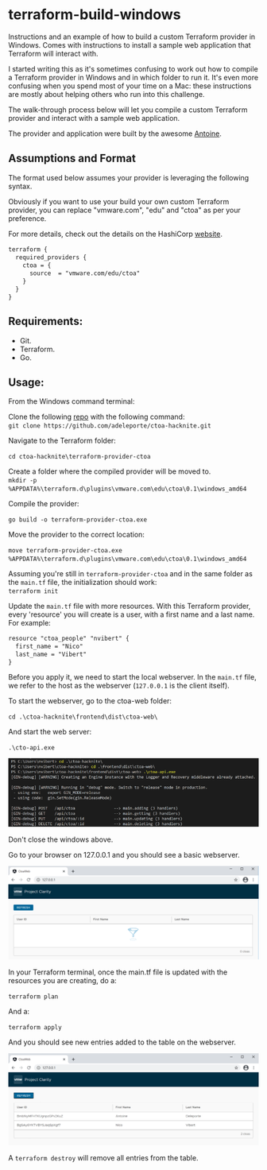 # terraform-build-windows

Instructions and an example of how to build a custom Terraform provider in Windows. Comes with instructions to install a sample web application that Terraform will interact with.

I started writing this as it's sometimes confusing to work out how to compile a Terraform provider in Windows and in which folder to run it.
It's even more confusing when you spend most of your time on a Mac: these instructions are mostly about helping others who run into this challenge.

The walk-through process below will let you compile a custom Terraform provider and interact with a sample web application. 

The provider and application were built by the awesome [Antoine](https://github.com/adeleporte/).

## Assumptions and Format

The format used below assumes your provider is leveraging the following syntax.

Obviously if you want to use your build your own custom Terraform provider, you can replace "vmware.com", "edu" and "ctoa" as per your preference.

For more details, check out the details on the HashiCorp [website](https://www.terraform.io/docs/language/providers/requirements.html).

```hcl
terraform {
  required_providers {
    ctoa = {
      source  = "vmware.com/edu/ctoa"
    }
  }
}
```

## Requirements:

- Git.
- Terraform.
- Go. 

## Usage:

From the Windows command terminal:

Clone the following [repo](https://github.com/adeleporte/ctoa-hacknite.git) with the following command:  
`git clone https://github.com/adeleporte/ctoa-hacknite.git`

Navigate to the Terraform folder:  

`cd ctoa-hacknite\terraform-provider-ctoa`

Create a folder where the compiled provider will be moved to.  
`mkdir -p %APPDATA%\terraform.d\plugins\vmware.com\edu\ctoa\0.1\windows_amd64`

Compile the provider:  

`go build -o terraform-provider-ctoa.exe`

Move the provider to the correct location:  

`move terraform-provider-ctoa.exe %APPDATA%\terraform.d\plugins\vmware.com\edu\ctoa\0.1\windows_amd64`

Assuming you're still in `terraform-provider-ctoa` and in the same folder as the `main.tf` file, the initialization should work:  
`terraform init`

Update the `main.tf` file with more resources. With this Terraform provider, every 'resource' you will create is a user, with a first name and a last name. For example:

```hcl
resource "ctoa_people" "nvibert" {
  first_name = "Nico"
  last_name = "Vibert"
}
```

Before you apply it, we need to start the local webserver. In the `main.tf` file, we refer to the host as the webserver (`127.0.0.1` is the client itself).

To start the webserver, go to the ctoa-web folder:  

`cd .\ctoa-hacknite\frontend\dist\ctoa-web\`

And start the web server:

`.\cto-api.exe` 

![web server](web-server.png)
  
Don't close the windows above.
 
Go to your browser on 127.0.0.1 and you should see a basic webserver.

![web_server_pre_apply](clarity-web-server-empty.png)
 
In your Terraform terminal, once the main.tf file is updated with the resources you are creating, do a:
 
`terraform plan`
 
And a:
 
 `terraform apply`
   
And you should see new entries added to the table on the webserver.

![web_server_apply](clarity-web-server-done.png)

A `terraform destroy` will remove all entries from the table.
